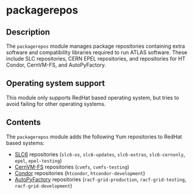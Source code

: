 # packagerepos
## Description

The `packagerepos` module manages package repositories containing extra software and compatibility libraries required to run ATLAS software. These include SLC repositories, CERN EPEL repositories, and repositories for HT Condor, CernVM-FS, and AutoPyFactory.

## Operating system support

This module only supports RedHat based operating system, but tries to avoid
failing for other operating systems.

## Contents

The `packagerepos` module adds the following Yum repositories to RedHat based
systems:

* [SLC6](http://linux.web.cern.ch/linux/scientific6/) repositories (`slc6-os`, `slc6-updates`, `slc6-extras`, `slc6-cernonly`, `epel`, `epel-testing`)
* [CernVM-FS](http://cernvm.cern.ch/portal/filesystem) repositories (`cvmfs`, `cvmfs-testing`)
* [Condor](http://research.cs.wisc.edu/htcondor/) repositories (`htcondor`, `htcondor-development`)
* [AutoPyFactory](https://svnweb.cern.ch/trac/panda/browser/panda-autopyfactory) repositories (`racf-grid-production`, `racf-grid-testing`, `racf-grid-development`)
